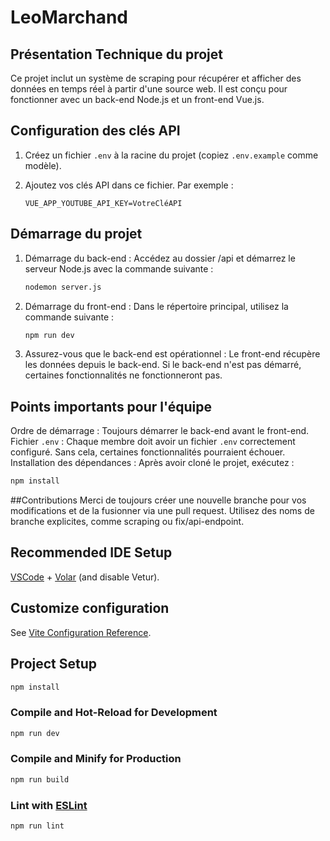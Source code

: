 # LeoMarchand

## Présentation Technique du projet
Ce projet inclut un système de scraping pour récupérer et afficher des données en temps réel à partir d'une source web. Il est conçu pour fonctionner avec un back-end Node.js et un front-end Vue.js.

## Configuration des clés API

1. Créez un fichier `.env` à la racine du projet (copiez `.env.example` comme modèle).
2. Ajoutez vos clés API dans ce fichier. Par exemple :

   ```env
   VUE_APP_YOUTUBE_API_KEY=VotreCléAPI
   ```

## Démarrage du projet

1. Démarrage du back-end :
Accédez au dossier /api et démarrez le serveur Node.js avec la commande suivante :

   ```bash
   nodemon server.js
   ```

2. Démarrage du front-end :
Dans le répertoire principal, utilisez la commande suivante :

    ```bash
    npm run dev
    ```

3. Assurez-vous que le back-end est opérationnel :
Le front-end récupère les données depuis le back-end. Si le back-end n'est pas démarré, certaines fonctionnalités ne fonctionneront pas.

## Points importants pour l'équipe

Ordre de démarrage : Toujours démarrer le back-end avant le front-end.
Fichier `.env` : Chaque membre doit avoir un fichier `.env` correctement configuré. Sans cela, certaines fonctionnalités pourraient échouer.
Installation des dépendances : Après avoir cloné le projet, exécutez :

   ```bash
   npm install
   ```

##Contributions
Merci de toujours créer une nouvelle branche pour vos modifications et de la fusionner via une pull request. Utilisez des noms de branche explicites, comme scraping ou fix/api-endpoint.

## Recommended IDE Setup

[VSCode](https://code.visualstudio.com/) + [Volar](https://marketplace.visualstudio.com/items?itemName=Vue.volar) (and disable Vetur).

## Customize configuration

See [Vite Configuration Reference](https://vite.dev/config/).

## Project Setup

```sh
npm install
```

### Compile and Hot-Reload for Development

```sh
npm run dev
```

### Compile and Minify for Production

```sh
npm run build
```

### Lint with [ESLint](https://eslint.org/)

```sh
npm run lint
```
